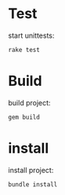

# Test

start unittests:

    rake test

# Build

build project:

    gem build

# install

install project:

    bundle install
